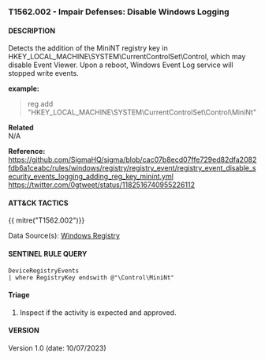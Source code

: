 ### T1562.002 - Impair Defenses: Disable Windows Logging
  


####  DESCRIPTION  
Detects the addition of the MiniNT registry key in HKEY_LOCAL_MACHINE\SYSTEM\CurrentControlSet\Control, which may disable Event Viewer. Upon a reboot, Windows Event Log service will stopped write events.    

**example:**  
> reg add "HKEY_LOCAL_MACHINE\SYSTEM\CurrentControlSet\Control\MiniNt"    


**Related**  
N/A     


**Reference:**  
https://github.com/SigmaHQ/sigma/blob/cac07b8ecd07ffe729ed82dfa2082fdb6a1ceabc/rules/windows/registry/registry_event/registry_event_disable_security_events_logging_adding_reg_key_minint.yml    
https://twitter.com/0gtweet/status/1182516740955226112     


####  ATT&CK TACTICS  
{{ mitre("T1562.002")}}    

Data Source(s): [Windows Registry](https://attack.mitre.org/datasources/DS0024)  


#### SENTINEL RULE QUERY   

~~~
DeviceRegistryEvents
| where RegistryKey endswith @"\Control\MiniNt"   
~~~


#### Triage  

1. Inspect if the activity is expected and approved.  


#### VERSION  
Version 1.0 (date: 10/07/2023)  
